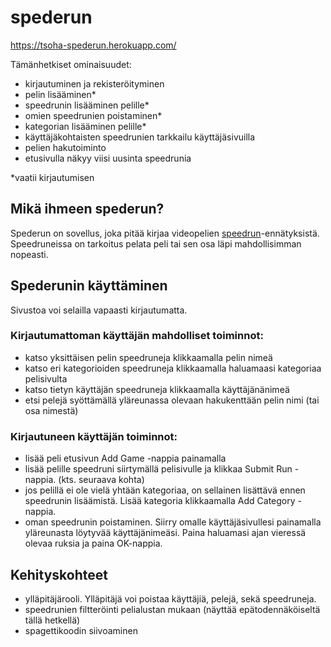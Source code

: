 # spederun

https://tsoha-spederun.herokuapp.com/

Tämänhetkiset ominaisuudet:
- kirjautuminen ja rekisteröityminen
- pelin lisääminen*
- speedrunin lisääminen pelille*
- omien speedrunien poistaminen*
- kategorian lisääminen pelille*
- käyttäjäkohtaisten speedrunien tarkkailu käyttäjäsivuilla
- pelien hakutoiminto
- etusivulla näkyy viisi uusinta speedrunia

*vaatii kirjautumisen

## Mikä ihmeen spederun?

Spederun on sovellus, joka pitää kirjaa videopelien [speedrun](https://en.wikipedia.org/wiki/Speedrun)-ennätyksistä. Speedruneissa on tarkoitus pelata peli tai sen osa läpi mahdollisimman nopeasti.

## Spederunin käyttäminen

Sivustoa voi selailla vapaasti kirjautumatta.

### Kirjautumattoman käyttäjän mahdolliset toiminnot:
- katso yksittäisen pelin speedruneja klikkaamalla pelin nimeä
- katso eri kategorioiden speedruneja klikkaamalla haluamaasi kategoriaa pelisivulta
- katso tietyn käyttäjän speedruneja klikkaamalla käyttäjänänimeä
- etsi pelejä syöttämällä yläreunassa olevaan hakukenttään pelin nimi (tai osa nimestä)

### Kirjautuneen käyttäjän toiminnot:
- lisää peli etusivun Add Game -nappia painamalla
- lisää pelille speedruni siirtymällä pelisivulle ja klikkaa Submit Run -nappia. (kts. seuraava kohta)
- jos pelillä ei ole vielä yhtään kategoriaa, on sellainen lisättävä ennen speedrunin lisäämistä. Lisää kategoria klikkaamalla Add Category -nappia.
- oman speedrunin poistaminen. Siirry omalle käyttäjäsivullesi painamalla yläreunasta löytyvää käyttäjänimeäsi. Paina haluamasi ajan vieressä olevaa ruksia ja paina OK-nappia.

## Kehityskohteet
- ylläpitäjärooli. Ylläpitäjä voi poistaa käyttäjiä, pelejä, sekä speedruneja.
- speedrunien filtteröinti pelialustan mukaan (näyttää epätodennäköiseltä tällä hetkellä)
- spagettikoodin siivoaminen
